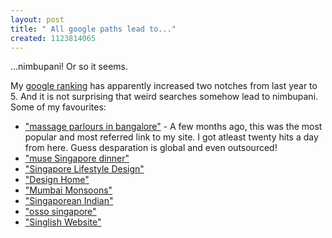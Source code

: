 ```yaml
--- 
layout: post
title: " All google paths lead to..."
created: 1123814065
---
```

<p>...nimbupani! Or so it seems.</p><p>My <a href="http://en.wikipedia.org/wiki/Pagerank">google ranking</a> has apparently increased two notches from last year to 5. And it is not surprising that weird searches somehow lead to nimbupani. Some of my favourites:</p><ul><li><a href="http://www.google.com/search?hl=en&lr=&q=massage+parlours+in+singapore&btnG=Search">"massage parlours in bangalore"</a> - A few months ago, this was the most popular and most referred link to my site. I got atleast twenty hits a day from here. Guess desparation is global and even outsourced!</li><li><a href="http://www.google.com/search?q=muse+singapore+dinner&hl=en&lr=">"muse Singapore dinner"</a></li><li><a href="http://www.google.com/search?hl=en&lr=&rls=GGLD%2CGGLD%3A2004-22%2CGGLD%3Aen&q=singaporeans+lifestyle+design">"Singapore Lifestyle Design"</a></li><li><a href="http://www.google.com.sg/search?hl=en&q=design+home&meta=cr%3DcountrySG">"Design Home"</a></li><li><a href="http://www.google.co.uk/search?hl=en&q=mumbai+monsoons&btnG=Google+Search&meta=">"Mumbai Monsoons"</a></li><li><a href="http://www.google.com.sg/search?hl=en&q=singaporean+indians&meta=">"Singaporean Indian"</a></li><li><a href="http://www.google.com.sg/search?hl=en&q=osso+singapore+&meta=">"osso singapore"</a></li><li><a href="http://www.google.com/search?q=singlish+website&hl=en&lr=&rls=GGLG,GGLG:2005-25,GGLG:en&start=10&sa=N">"Singlish Website"</a></li></ul>
